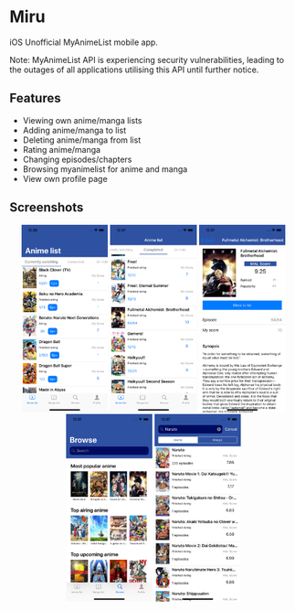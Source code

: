 # Miru

iOS Unofficial MyAnimeList mobile app.

Note: MyAnimeList API is experiencing security vulnerabilities, leading to the outages of all applications utilising this API until further notice.

## Features
* Viewing own anime/manga lists
* Adding anime/manga to list
* Deleting anime/manga from list
* Rating anime/manga
* Changing episodes/chapters
* Browsing myanimelist for anime and manga
* View own profile page

## Screenshots
<p align="center">
    <img src="Screenshots/list.png" width="30%"/>
    <img src="Screenshots/completed.png" width="30%"/>
    <img src="Screenshots/info.png" width="30%"/>
    <img src="Screenshots/browse.png" width="30%"/>
    <img src="Screenshots/search.png" width="30%"/>
</p>
